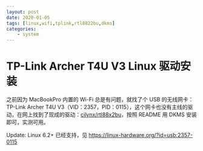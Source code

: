 ```yaml
---
layout: post
date: 2020-01-05
tags: [linux,wifi,tplink,rtl8822bu,dkms]
categories:
    - system
---
```


# TP-Link Archer T4U V3 Linux 驱动安装

之前因为 MacBookPro 内置的 Wi-Fi 总是有问题，就找了个 USB 的无线网卡：TP-Link Archer T4U V3（VID：2357，PID：0115），这个网卡也没有主线的驱动，在网上找到了现成的驱动：[cilynx/rtl88x2bu](https://github.com/cilynx/rtl88x2bu)，按照 README 用 DKMS 安装即可，实测可用。

Update: Linux 6.2+ 已经支持，见 <https://linux-hardware.org/?id=usb:2357-0115>